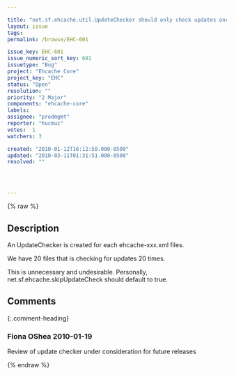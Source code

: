 ```yaml
---

title: "net.sf.ehcache.util.UpdateChecker should only check updates once"
layout: issue
tags: 
permalink: /browse/EHC-601

issue_key: EHC-601
issue_numeric_sort_key: 601
issuetype: "Bug"
project: "Ehcache Core"
project_key: "EHC"
status: "Open"
resolution: ""
priority: "2 Major"
components: "ehcache-core"
labels: 
assignee: "prodmgmt"
reporter: "hucmuc"
votes:  1
watchers: 3

created: "2010-01-12T16:12:58.000-0500"
updated: "2010-03-11T01:31:51.000-0500"
resolved: ""




---
```


{% raw %}

## Description

<div markdown="1" class="description">

An UpdateChecker is created for each ehcache-xxx.xml files.

We have 20 files that is checking for updates 20 times.

This is unnecessary and undesirable. Personally, net.sf.ehcache.skipUpdateCheck should default to true.


</div>

## Comments


{:.comment-heading}
### **Fiona OShea** <span class="date">2010-01-19</span>

<div markdown="1" class="comment">


Review of update checker under consideration for future releases

</div>



{% endraw %}

